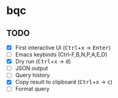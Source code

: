 # bqc

## TODO

- [x] First interactive UI (<kbd>Ctrl</kbd>+<kbd>x</kbd> -> <kbd>Enter</kbd>)
- [ ] Emacs keybinds (Ctrl-F,B,N,P,A,E,D)
- [x] Dry run (<kbd>Ctrl</kbd>+<kbd>x</kbd> -> <kbd>d</kbd>)
- [ ] JSON output
- [ ] Query history
- [x] Copy result to clipboard (<kbd>Ctrl</kbd>+<kbd>x</kbd> -> <kbd>c</kbd>)
- [ ] Format query
